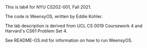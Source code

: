 This is lab4 for NYU CS202-001, Fall 2021.

The code is WeensyOS, written by Eddie Kohler.

The lab description is derived from UCL CS 0019 Coursework 4 and
Harvard's CS61 Problem Set 4.

See README-OS.md for information on how to run WeensyOS.
